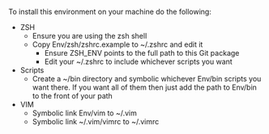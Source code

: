 To install this environment on your machine do the following:
* ZSH
   * Ensure you are using the zsh shell
   * Copy Env/zsh/zshrc.example to ~/.zshrc and edit it
      * Ensure ZSH\_ENV points to the full path to this Git package
      * Edit your ~/.zshrc to include whichever scripts you want
* Scripts
   * Create a ~/bin directory and symbolic whichever Env/bin scripts you want there.  If you want all of them then just add the path to Env/bin to the front of your path
* VIM
   * Symbolic link Env/vim to ~/.vim
   * Symbolic link ~/.vim/vimrc to ~/.vimrc
